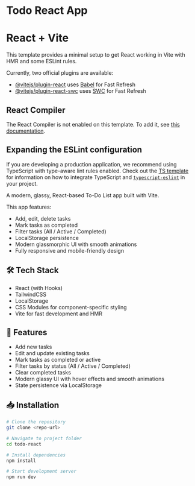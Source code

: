 # Todo React App

# React + Vite

This template provides a minimal setup to get React working in Vite with HMR and some ESLint rules.

Currently, two official plugins are available:

- [@vitejs/plugin-react](https://github.com/vitejs/vite-plugin-react/blob/main/packages/plugin-react) uses [Babel](https://babeljs.io/) for Fast Refresh
- [@vitejs/plugin-react-swc](https://github.com/vitejs/vite-plugin-react/blob/main/packages/plugin-react-swc) uses [SWC](https://swc.rs/) for Fast Refresh

## React Compiler

The React Compiler is not enabled on this template. To add it, see [this documentation](https://react.dev/learn/react-compiler/installation).

## Expanding the ESLint configuration

If you are developing a production application, we recommend using TypeScript with type-aware lint rules enabled. Check out the [TS template](https://github.com/vitejs/vite/tree/main/packages/create-vite/template-react-ts) for information on how to integrate TypeScript and [`typescript-eslint`](https://typescript-eslint.io) in your project.

A modern, glassy, React-based To-Do List app built with Vite.  

This app features:

- Add, edit, delete tasks  
- Mark tasks as completed  
- Filter tasks (All / Active / Completed)  
- LocalStorage persistence  
- Modern glassmorphic UI with smooth animations  
- Fully responsive and mobile-friendly design  

## 🛠 Tech Stack

- React (with Hooks)  
- TailwindCSS  
- LocalStorage  
- CSS Modules for component-specific styling  
- Vite for fast development and HMR  

## 🌟 Features

- Add new tasks  
- Edit and update existing tasks  
- Mark tasks as completed or active  
- Filter tasks by status (All / Active / Completed)  
- Clear completed tasks  
- Modern glassy UI with hover effects and smooth animations  
- State persistence via LocalStorage  

## 📥 Installation

```bash
# Clone the repository
git clone <repo-url>

# Navigate to project folder
cd todo-react

# Install dependencies
npm install

# Start development server
npm run dev
